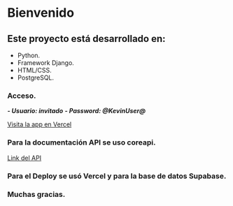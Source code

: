 # Bienvenido
## Este proyecto está desarrollado en:
- Python.
- Framework Django.
- HTML/CSS.
- PostgreSQL.

### Acceso.
***- Usuario: invitado***
***- Password: @KevinUser@***

[Visita la app en Vercel](https://app-django-example.vercel.app)

### Para la documentación API se uso coreapi.

[Link del API](https://app-django-example.vercel.app/docs)

### Para el Deploy se usó Vercel y para la base de datos Supabase.


### Muchas gracias.


